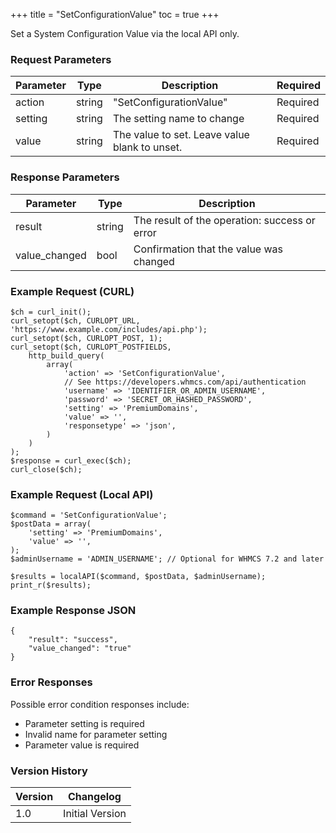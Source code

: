 +++
title = "SetConfigurationValue"
toc = true
+++

Set a System Configuration Value via the local API only.

### Request Parameters

| Parameter | Type | Description | Required |
| --------- | ---- | ----------- | -------- |
| action | string | "SetConfigurationValue" | Required |
| setting | string | The setting name to change | Required |
| value | string | The value to set. Leave value blank to unset. | Required |

### Response Parameters

| Parameter | Type | Description |
| --------- | ---- | ----------- |
| result | string | The result of the operation: success or error |
| value_changed | bool | Confirmation that the value was changed |


### Example Request (CURL)

```
$ch = curl_init();
curl_setopt($ch, CURLOPT_URL, 'https://www.example.com/includes/api.php');
curl_setopt($ch, CURLOPT_POST, 1);
curl_setopt($ch, CURLOPT_POSTFIELDS,
    http_build_query(
        array(
            'action' => 'SetConfigurationValue',
            // See https://developers.whmcs.com/api/authentication
            'username' => 'IDENTIFIER_OR_ADMIN_USERNAME',
            'password' => 'SECRET_OR_HASHED_PASSWORD',
            'setting' => 'PremiumDomains',
            'value' => '',
            'responsetype' => 'json',
        )
    )
);
$response = curl_exec($ch);
curl_close($ch);
```


### Example Request (Local API)

```
$command = 'SetConfigurationValue';
$postData = array(
    'setting' => 'PremiumDomains',
    'value' => '',
);
$adminUsername = 'ADMIN_USERNAME'; // Optional for WHMCS 7.2 and later

$results = localAPI($command, $postData, $adminUsername);
print_r($results);
```


### Example Response JSON

```
{
    "result": "success",
    "value_changed": "true"
}
```


### Error Responses

Possible error condition responses include:

* Parameter setting is required
* Invalid name for parameter setting
* Parameter value is required


### Version History

| Version | Changelog |
| ------- | --------- |
| 1.0 | Initial Version |
